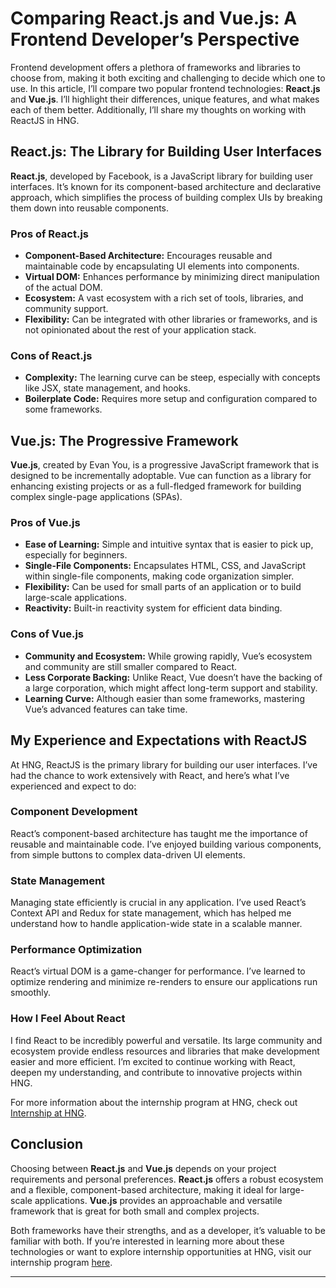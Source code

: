 # Comparing React.js and Vue.js: A Frontend Developer’s Perspective

Frontend development offers a plethora of frameworks and libraries to choose from, making it both exciting and challenging to decide which one to use. In this article, I’ll compare two popular frontend technologies: **React.js** and **Vue.js**. I’ll highlight their differences, unique features, and what makes each of them better. Additionally, I’ll share my thoughts on working with ReactJS in HNG.

## React.js: The Library for Building User Interfaces

**React.js**, developed by Facebook, is a JavaScript library for building user interfaces. It’s known for its component-based architecture and declarative approach, which simplifies the process of building complex UIs by breaking them down into reusable components.

### Pros of React.js
- **Component-Based Architecture:** Encourages reusable and maintainable code by encapsulating UI elements into components.
- **Virtual DOM:** Enhances performance by minimizing direct manipulation of the actual DOM.
- **Ecosystem:** A vast ecosystem with a rich set of tools, libraries, and community support.
- **Flexibility:** Can be integrated with other libraries or frameworks, and is not opinionated about the rest of your application stack.

### Cons of React.js
- **Complexity:** The learning curve can be steep, especially with concepts like JSX, state management, and hooks.
- **Boilerplate Code:** Requires more setup and configuration compared to some frameworks.

## Vue.js: The Progressive Framework

**Vue.js**, created by Evan You, is a progressive JavaScript framework that is designed to be incrementally adoptable. Vue can function as a library for enhancing existing projects or as a full-fledged framework for building complex single-page applications (SPAs).

### Pros of Vue.js
- **Ease of Learning:** Simple and intuitive syntax that is easier to pick up, especially for beginners.
- **Single-File Components:** Encapsulates HTML, CSS, and JavaScript within single-file components, making code organization simpler.
- **Flexibility:** Can be used for small parts of an application or to build large-scale applications.
- **Reactivity:** Built-in reactivity system for efficient data binding.

### Cons of Vue.js
- **Community and Ecosystem:** While growing rapidly, Vue’s ecosystem and community are still smaller compared to React.
- **Less Corporate Backing:** Unlike React, Vue doesn’t have the backing of a large corporation, which might affect long-term support and stability.
- **Learning Curve:** Although easier than some frameworks, mastering Vue’s advanced features can take time.

## My Experience and Expectations with ReactJS

At HNG, ReactJS is the primary library for building our user interfaces. I’ve had the chance to work extensively with React, and here’s what I’ve experienced and expect to do:

### Component Development
React’s component-based architecture has taught me the importance of reusable and maintainable code. I’ve enjoyed building various components, from simple buttons to complex data-driven UI elements.

### State Management
Managing state efficiently is crucial in any application. I’ve used React’s Context API and Redux for state management, which has helped me understand how to handle application-wide state in a scalable manner.

### Performance Optimization
React’s virtual DOM is a game-changer for performance. I’ve learned to optimize rendering and minimize re-renders to ensure our applications run smoothly.

### How I Feel About React
I find React to be incredibly powerful and versatile. Its large community and ecosystem provide endless resources and libraries that make development easier and more efficient. I’m excited to continue working with React, deepen my understanding, and contribute to innovative projects within HNG.

For more information about the internship program at HNG, check out [Internship at HNG](https://hng.tech/internship).

## Conclusion

Choosing between **React.js** and **Vue.js** depends on your project requirements and personal preferences. **React.js** offers a robust ecosystem and a flexible, component-based architecture, making it ideal for large-scale applications. **Vue.js** provides an approachable and versatile framework that is great for both small and complex projects.

Both frameworks have their strengths, and as a developer, it’s valuable to be familiar with both. If you’re interested in learning more about these technologies or want to explore internship opportunities at HNG, visit our internship program [here](http://hng.tech/premium).

---
